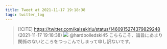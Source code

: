 ```yaml
---
title: Tweet at 2021-11-17 19:18:38
tags: twitter_log
---
```


> [!CITE] https://twitter.com/kaisekiriu/status/1460915274379829248 (2021-11-17 19:18:38)
> ![](https://twitter.com/kaisekiriu/status/1460915274379829248)
> @hardboiledski45 こちらこそ、論旨にあまり関係のないところをつっこんでしまって申し訳ないです。
